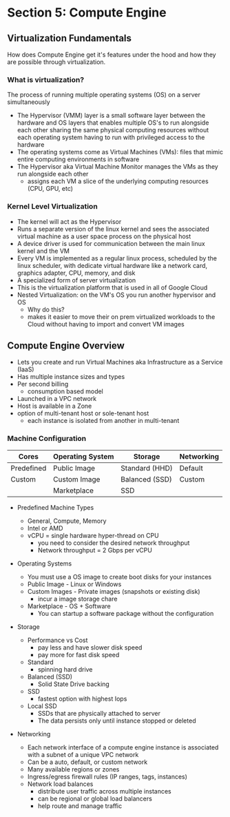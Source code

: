 # Section 5: Compute Engine

## Virtualization Fundamentals
How does Compute Engine get it's features under the hood and how they are possible through virtualization.
### What is virtualization?
The process of running multiple operating systems (OS) on a server simultaneously

- The Hypervisor (VMM) layer is a small software layer between the hardware and OS layers that enables multiple OS's to run alongside each other sharing the same physical computing resources without each operating system having to run with privileged access to the hardware
- The operating systems come as Virtual Machines (VMs): files that mimic entire computing environments in software
- The Hypervisor aka Virtual Machine Monitor manages the VMs as they run alongside each other
    - assigns each VM a slice of the underlying computing resources (CPU, GPU, etc)

### Kernel Level Virtualization
- The kernel will act as the Hypervisor
- Runs a separate version of the linux kernel and sees the associated virtual machine as a user space process on the physical host
- A device driver is used for communication between the main linux kernel and the VM
- Every VM is implemented as a regular linux process, scheduled by the linux scheduler, with dedicate virtual hardware like a network card, graphics adapter, CPU, memory, and disk
- A specialized form of server virtualization
- This is the virtualization platform that is used in all of Google Cloud
- Nested Virtualization: on the VM's OS you run another hypervisor and OS
    - Why do this?
    - makes it easier to move their on prem virtualized workloads to the Cloud without having to import and convert VM images

## Compute Engine Overview
- Lets you create and run Virtual Machines aka Infrastructure as a Service (IaaS)
- Has multiple instance sizes and types
- Per second billing
    - consumption based model
- Launched in a VPC network
- Host is available in a Zone
- option of multi-tenant host or sole-tenant host
    - each instance is isolated from another in multi-tenant

### Machine Configuration
| Cores | Operating System | Storage | Networking |
| ---- | ---- | ---- | ---- | 
| Predefined | Public Image | Standard (HHD) | Default | 
| Custom | Custom Image | Balanced (SSD) | Custom | 
| | Marketplace | SSD | |

- Predefined Machine Types
    - General, Compute, Memory
    - Intel or AMD
    - vCPU = single hardware hyper-thread on CPU
        - you need to consider the desired network throughput
        - Network throughput = 2 Gbps per vCPU

- Operating Systems
    - You must use a OS image to create boot disks for your instances 
    - Public Image - Linux or Windows
    - Custom Images - Private images (snapshots or existing disk)
        - incur a image storage chare
    - Marketplace - OS + Software
        - You can startup a software package without the configuration

- Storage
    - Performance vs Cost
        - pay less and have slower disk speed
        - pay more for fast disk speed
    - Standard
        - spinning hard drive
    - Balanced (SSD)
        - Solid State Drive backing
    - SSD
        - fastest option with highest Iops 
    - Local SSD
        - SSDs that are physically attached to server
        - The data persists only until instance stopped or deleted

- Networking
    - Each network interface of a compute engine instance is associated with a subnet of a unique VPC network
    - Can be a auto, default, or custom network
    - Many available regions or zones
    - Ingress/egress firewall rules (IP ranges, tags, instances)
    - Network load balances
        - distribute user traffic across multiple instances
        - can be regional or global load balancers
        - help route and manage traffic
